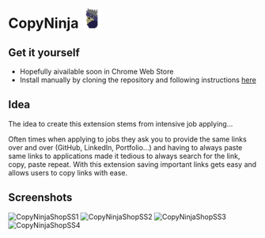 # CopyNinja <img height=40 src="https://github.com/Lauri-Iivarinen/CopyNinja/blob/main/ninja2.png"/>

## Get it yourself

- Hopefully aivailable soon in Chrome Web Store
- Install manually by cloning the repository and following instructions <a href="https://developer.chrome.com/docs/extensions/get-started/tutorial/hello-world#load-unpacked">here</a>


## Idea

The idea to create this extension stems from intensive job applying...

Often times when applying to jobs they ask you to provide the same links over and over (GitHub, LinkedIn, Portfolio...) and having to always paste same links to applications made it tedious to always search for the link, copy, paste repeat. With this extension saving important links gets easy and allows users to copy links with ease.

## Screenshots

<img width="320" alt="CopyNinjaShopSS1" src="https://github.com/Lauri-Iivarinen/CopyNinja/assets/94760484/f968c7c9-91eb-4b39-a42e-bed7ab29e181">
<img width="320" alt="CopyNinjaShopSS2" src="https://github.com/Lauri-Iivarinen/CopyNinja/assets/94760484/d85a6e32-4958-4f90-a8e4-06571ea9dbb8">
<img width="320" alt="CopyNinjaShopSS3" src="https://github.com/Lauri-Iivarinen/CopyNinja/assets/94760484/5a021754-680a-423e-8b4b-23ce45df2ea6">
<img width="320" alt="CopyNinjaShopSS4" src="https://github.com/Lauri-Iivarinen/CopyNinja/assets/94760484/722964af-9633-4f89-9c11-c42ab7f82031">

